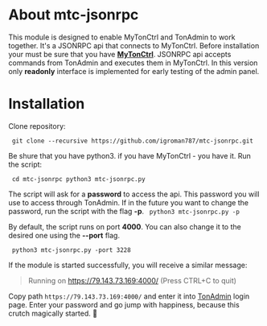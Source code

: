 # About mtc-jsonrpc

This module is designed to enable MyTonCtrl and TonAdmin to work together.
It's a JSONRPC api that connects to MyTonCtrl.
Before installation your must be sure that you have **[MyTonCtrl](https://github.com/igroman787/mytonctrl)**. JSONRPC api accepts commands from TonAdmin and executes them in MyTonCtrl. In this version only **readonly** interface is implemented for early testing of the admin panel.

# Installation
Clone  repository:

` git clone --recursive https://github.com/igroman787/mtc-jsonrpc.git`

Be shure that you have python3. if you have MyTonCtrl - you have it.
Run the script:

` cd mtc-jsonrpc
 python3 mtc-jsonrpc.py`

The script will ask for a  **password** to access the api. This password you will use to access through TonAdmin. If in the future you want to change the password, run the script with the flag **-p**.
` python3 mtc-jsonrpc.py -p`

By default, the script runs on port **4000**. You can also change it to the desired one using the **--port** flag.

` python3 mtc-jsonrpc.py -port 3228`

If the module is started successfully, you will receive a similar message:
>Running on https://79.143.73.169:4000/ (Press CTRL+C to quit)

Copy path `https://79.143.73.169:4000/` and enter it into [TonAdmin](https://tonadmin.org) login page. Еnter your password and go jump with happiness, because this crutch magically started. 🥳
